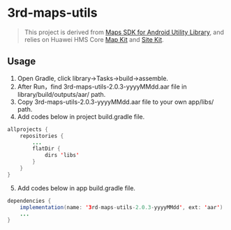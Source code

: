 # 3rd-maps-utils

>This project is derived from [Maps SDK for Android Utility Library](https://github.com/googlemaps/android-maps-utils), and relies on Huawei HMS Core [Map Kit](https://developer.huawei.com/consumer/en/hms/huawei-MapKit) and [Site Kit](https://developer.huawei.com/consumer/en/hms/huawei-sitekit/).

## Usage
1. Open Gradle, click library->Tasks->build->assemble.
2. After Run，find 3rd-maps-utils-2.0.3-yyyyMMdd.aar file in library/build/outputs/aar/ path.
3. Copy 3rd-maps-utils-2.0.3-yyyyMMdd.aar file to your own app/libs/ path.
4. Add codes below in project build.gradle file.
```java
allprojects {
	repositories {
		...
		flatDir {
			dirs 'libs'
		}
	}
}
```
5. Add codes below in app build.gradle file.
```java
dependencies {
    implementation(name: '3rd-maps-utils-2.0.3-yyyyMMdd', ext: 'aar')
	...
}
```